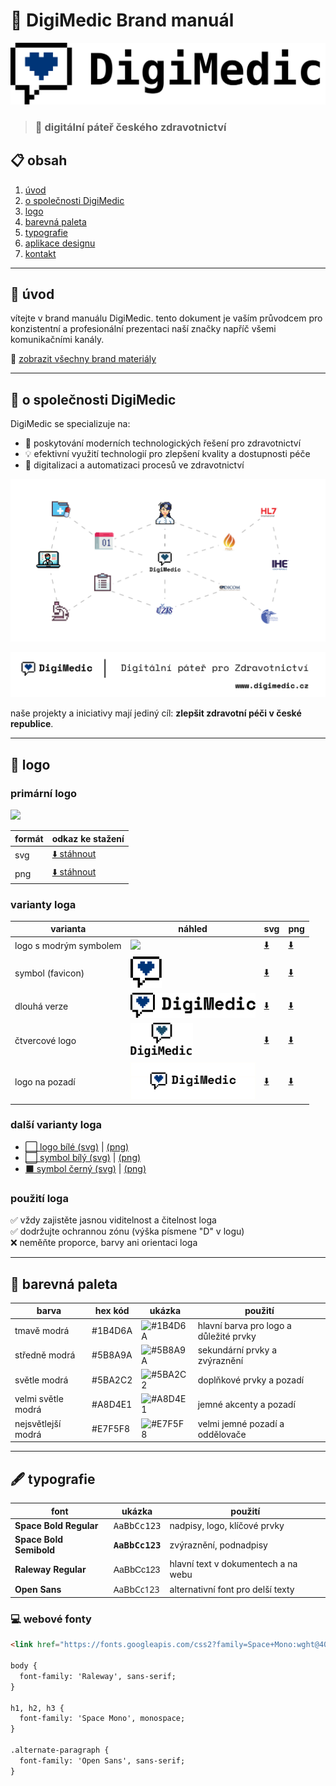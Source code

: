 # 🏥 DigiMedic Brand manuál

![DigiMedic Logo](https://github.com/DigiMedic/Brand-manual-DigiMedic/blob/main/Brand%20materials/DigiMedic-logo-long.svg)

> ### 💙 digitální páteř českého zdravotnictví

## 📋 obsah
1. [úvod](#úvod)
2. [o společnosti DigiMedic](#o-společnosti-digimedic)
3. [logo](#logo)
4. [barevná paleta](#barevná-paleta)
5. [typografie](#typografie)
6. [aplikace designu](#aplikace-designu)
7. [kontakt](#kontakt)

---

## 🌟 úvod

vítejte v brand manuálu DigiMedic. tento dokument je vaším průvodcem pro konzistentní a profesionální prezentaci naší značky napříč všemi komunikačními kanály.

📁 [zobrazit všechny brand materiály](https://github.com/DigiMedic/Brand-manual-DigiMedic/tree/main/Brand%20materials)

---

## 🏢 o společnosti DigiMedic

DigiMedic se specializuje na:
- 🚀 poskytování moderních technologických řešení pro zdravotnictví
- 💡 efektivní využití technologií pro zlepšení kvality a dostupnosti péče
- 🔬 digitalizaci a automatizaci procesů ve zdravotnictví

![Interoperabilní síť](https://github.com/DigiMedic/Brand-manual-DigiMedic/blob/main/Brand%20materials/INTEREPROABILNI%20SIT.png)

![Digitální páteř](https://github.com/DigiMedic/Brand-manual-DigiMedic/blob/main/Brand%20materials/digitalni%20oater.svg)

naše projekty a iniciativy mají jediný cíl: **zlepšit zdravotní péči v české republice**.

---

## 🎨 logo

### primární logo
<img src="https://github.com/DigiMedic/Brand-manual-DigiMedic/raw/main/Brand%20materials/logo/png/logo-black.png" width="300">

| formát | odkaz ke stažení |
|--------|------------------|
| svg    | [⬇️ stáhnout](https://github.com/DigiMedic/Brand-manual-DigiMedic/raw/main/Brand%20materials/logo/svg/logo-black.svg) |
| png    | [⬇️ stáhnout](https://github.com/DigiMedic/Brand-manual-DigiMedic/raw/main/Brand%20materials/logo/png/logo-black.png) |

### varianty loga

| varianta | náhled | svg | png |
|----------|--------|-----|-----|
| logo s modrým symbolem | <img src="https://github.com/DigiMedic/Brand-manual-DigiMedic/raw/main/Brand%20materials/logo/png/logo-blue.png" width="100"> | [⬇️](https://github.com/DigiMedic/Brand-manual-DigiMedic/raw/main/Brand%20materials/logo/svg/logo-blue.svg) | [⬇️](https://github.com/DigiMedic/Brand-manual-DigiMedic/raw/main/Brand%20materials/logo/png/logo-blue.png) |
| symbol (favicon) | <img src="https://github.com/DigiMedic/Brand-manual-DigiMedic/blob/main/Brand%20materials/favicon.svg" width="50"> | [⬇️](https://github.com/DigiMedic/Brand-manual-DigiMedic/raw/main/Brand%20materials/favicon.svg) | [⬇️](https://github.com/DigiMedic/Brand-manual-DigiMedic/raw/main/Brand%20materials/favicon.png) |
| dlouhá verze | <img src="https://github.com/DigiMedic/Brand-manual-DigiMedic/raw/main/Brand%20materials/logo%20long.png" width="200"> | [⬇️](https://github.com/DigiMedic/Brand-manual-DigiMedic/raw/main/Brand%20materials/logo%20long.png) | [⬇️](https://github.com/DigiMedic/Brand-manual-DigiMedic/raw/main/Brand%20materials/logo%20long.png) |
| čtvercové logo | <img src="https://github.com/DigiMedic/Brand-manual-DigiMedic/raw/main/Brand%20materials/logo-square.svg" width="100"> | [⬇️](https://github.com/DigiMedic/Brand-manual-DigiMedic/raw/main/Brand%20materials/logo-square.svg) | [⬇️](https://github.com/DigiMedic/Brand-manual-DigiMedic/raw/main/Brand%20materials/logo-square.png) |
| logo na pozadí | <img src="https://github.com/DigiMedic/Brand-manual-DigiMedic/raw/main/Brand%20materials/logo%20lone%20backgroubnd.png" width="200"> | [⬇️](https://github.com/DigiMedic/Brand-manual-DigiMedic/raw/main/Brand%20materials/logo%20lone%20backgroubnd.png) | [⬇️](https://github.com/DigiMedic/Brand-manual-DigiMedic/raw/main/Brand%20materials/logo%20lone%20backgroubnd.png) |

<!-- 
### další favicony
- [favicon bílý (png)](https://github.com/DigiMedic/Brand-manual-DigiMedic/raw/main/Brand%20materials/favicon-white.png)
- [favicon černý (png)](https://github.com/DigiMedic/Brand-manual-DigiMedic/raw/main/Brand%20materials/favicon-black.png)
- [favicon (svg)](https://github.com/DigiMedic/Brand-manual-DigiMedic/raw/main/Brand%20materials/favicon.svg)
-->

### další varianty loga
- [⬜ logo bílé (svg)](https://github.com/DigiMedic/Brand-manual-DigiMedic/raw/main/Brand%20materials/logo/svg/logo-white.svg) | [(png)](https://github.com/DigiMedic/Brand-manual-DigiMedic/raw/main/Brand%20materials/logo/png/logo-white.png)
- [⬜ symbol bílý (svg)](https://github.com/DigiMedic/Brand-manual-DigiMedic/raw/main/Brand%20materials/logo/svg/symbol-white.svg) | [(png)](https://github.com/DigiMedic/Brand-manual-DigiMedic/raw/main/Brand%20materials/logo/png/symbol-white.png)
- [⬛ symbol černý (svg)](https://github.com/DigiMedic/Brand-manual-DigiMedic/raw/main/Brand%20materials/logo/svg/symbol-black.svg) | [(png)](https://github.com/DigiMedic/Brand-manual-DigiMedic/raw/main/Brand%20materials/logo/png/symbol-black.png)

### použití loga
✅ vždy zajistěte jasnou viditelnost a čitelnost loga<br>
✅ dodržujte ochrannou zónu (výška písmene "D" v logu)<br>
❌ neměňte proporce, barvy ani orientaci loga

---

## 🎨 barevná paleta

| barva | hex kód | ukázka | použití |
|-------|---------|--------|---------|
| tmavě modrá | #1B4D6A | ![#1B4D6A](https://via.placeholder.com/50x30/1B4D6A/FFFFFF?text=+) | hlavní barva pro logo a důležité prvky |
| středně modrá | #5B8A9A | ![#5B8A9A](https://via.placeholder.com/50x30/5B8A9A/FFFFFF?text=+) | sekundární prvky a zvýraznění |
| světle modrá | #5BA2C2 | ![#5BA2C2](https://via.placeholder.com/50x30/5BA2C2/FFFFFF?text=+) | doplňkové prvky a pozadí |
| velmi světle modrá | #A8D4E1 | ![#A8D4E1](https://via.placeholder.com/50x30/A8D4E1/000000?text=+) | jemné akcenty a pozadí |
| nejsvětlejší modrá | #E7F5F8 | ![#E7F5F8](https://via.placeholder.com/50x30/E7F5F8/000000?text=+) | velmi jemné pozadí a oddělovače |

---

## 🖋 typografie

| font | ukázka | použití |
|------|--------|---------|
| **Space Bold Regular** | <span style="font-family: 'Space Mono', monospace;">AaBbCc123</span> | nadpisy, logo, klíčové prvky |
| **Space Bold Semibold** | <span style="font-family: 'Space Mono', monospace; font-weight: 600;">AaBbCc123</span> | zvýraznění, podnadpisy |
| **Raleway Regular** | <span style="font-family: raleway, sans-serif;">AaBbCc123</span> | hlavní text v dokumentech a na webu |
| **Open Sans** | <span style="font-family: 'Open Sans', sans-serif;">AaBbCc123</span> | alternativní font pro delší texty |

### 💻 webové fonty

```html
<link href="https://fonts.googleapis.com/css2?family=Space+Mono:wght@400;700&family=Raleway&family=Open+Sans&display=swap" rel="stylesheet">

body {
  font-family: 'Raleway', sans-serif;
}

h1, h2, h3 {
  font-family: 'Space Mono', monospace;
}

.alternate-paragraph {
  font-family: 'Open Sans', sans-serif;
}
